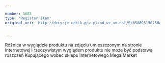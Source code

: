 ```yaml
---

number: 3683
type: 'Register item'
original_uri: 'http://decyzje.uokik.gov.pl/nd_wz_um.nsf/0/658898190756AD89C1257A6A00340FB2?OpenDocument'


---
```


Różnica w wyglądzie produktu na zdjęciu umieszczonym na stronie internetowej i rzeczywistym wyglądem produktu nie może być podstawą roszczeń Kupującego wobec sklepu Internetowego Mega Market
